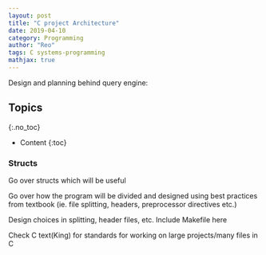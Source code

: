 ```yaml
---
layout: post
title: "C project Architecture"
date: 2019-04-10
category: Programming
author: "Reo"
tags: C systems-programming
mathjax: true
---
```


Design and planning behind query engine:

## Topics
{:.no_toc}

* Content
{:toc}

### Structs

Go over structs which will be useful

Go over how the program will be divided and designed using best practices from textbook
(ie. file splitting, headers, preprocessor directives etc.)

Design choices in splitting, header files, etc.
Include Makefile here

Check C text(King) for standards for working on large projects/many files in C
